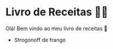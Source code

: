 # Livro de Receitas :woman_cook:

Olá! Bem vindo ao meu livro de receitas :wave:

- Strogonoff de frango

